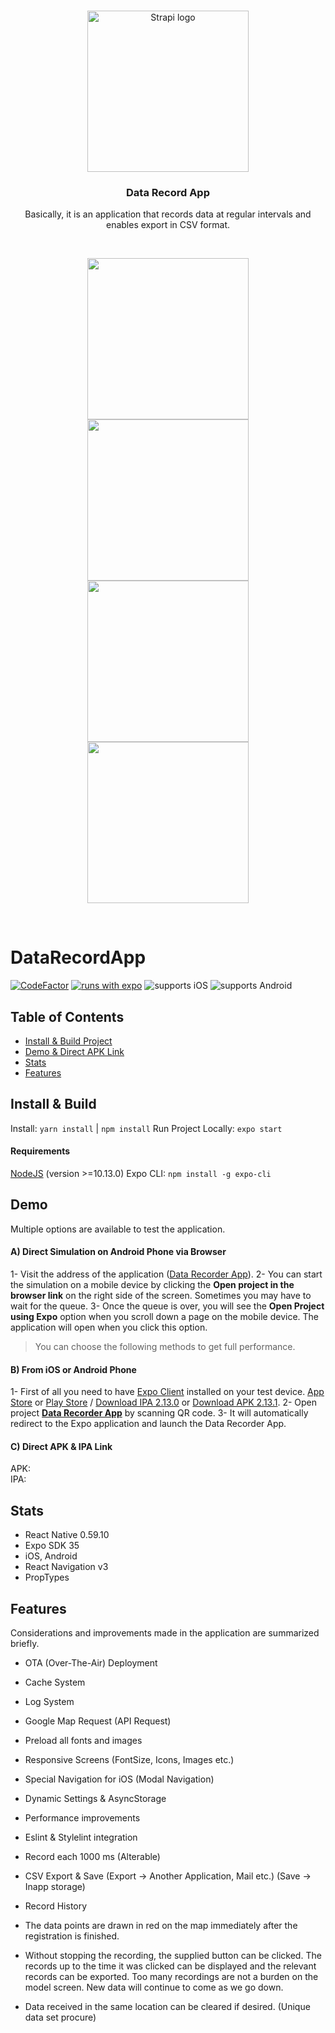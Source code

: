 <br>
<p align="center">
  <a href="https://strapi.io">
    <img src="https://www.ficonicsolutions.com/img/logo.e810f519.png" width="258px" alt="Strapi logo" />
  </a>
</p>
<h3 align="center">Data Record App</h3>
<p align="center">Basically, it is an application that records data at regular intervals and enables export in CSV format.</p>
<br />

<p align="center">
  <a href="#">
    <img src="https://i.ibb.co/yPMnd8d/screenshot-1.png" width="258px" />
  </a>
  <a href="#">
    <img src="https://i.ibb.co/Tqr4sSB/screenshot-2.png" width="258px" />
  </a><br>
  <a href="#">
    <img src="https://i.ibb.co/v1MrLcx/screenshot-3.png" width="258px" />
  </a>
  <a href="#">
    <img src="https://i.ibb.co/nwXghQ0/screenshot-4.png" width="258px" />
  </a>
</p>
<br>

# DataRecordApp
[![CodeFactor](https://www.codefactor.io/repository/github/bilalcorbacioglu/datarecorderapp/badge?s=d4f76f4724205da9bd82695c8d498a3df028daa7)](https://www.codefactor.io/repository/github/bilalcorbacioglu/datarecorderapp) [![runs with expo](https://img.shields.io/badge/Runs%20with%20Expo-000.svg?style=flat&logo=EXPO&labelColor=ffffff&logoColor=000)](https://expo.io/@bilalc/DataRecorderApp) ![supports iOS](https://img.shields.io/badge/iOS-4630EB.svg?style=for-the-badge&logo=APPLE&labelColor=000&logoColor=fff) ![supports Android](https://img.shields.io/badge/Android-4630EB.svg?style=for-the-badge&logo=ANDROID&labelColor=000&logoColor=fff)

  
## Table of Contents

- [Install & Build Project](#install--build)
- [Demo & Direct APK Link](#demo)
- [Stats](#stats)
- [Features](#features)

## Install & Build
Install: `yarn install` | `npm install`
Run Project Locally: `expo start`

#### Requirements
[NodeJS](https://nodejs.org/) (version >=10.13.0)
Expo CLI: `npm install -g expo-cli`

## Demo
Multiple options are available to test the application.
#### A) Direct Simulation on Android Phone via Browser
1- Visit the address of the application  ([Data Recorder App](https://expo.io/@bilalc/DataRecorderApp)).
2- You can start the simulation on a mobile device by clicking the **Open project in the browser link** on the right side of the screen. Sometimes you may have to wait for the queue.
3- Once the queue is over, you will see the **Open Project using Expo** option when you scroll down a page on the mobile device. The application will open when you click this option.

> You can choose the following methods to get full performance.

#### B) From iOS or Android Phone
1- First of all you need to have [Expo Client](https://expo.io/tools) installed on your test device. 
[App Store](https://itunes.apple.com/app/apple-store/id982107779) or  [Play Store](https://play.google.com/store/apps/details?id=host.exp.exponent&referrer=www) / [Download IPA  2.13.0](https://dpq5q02fu5f55.cloudfront.net/Exponent-2.13.0.tar.gz) or  [Download APK  2.13.1](https://d1ahtucjixef4r.cloudfront.net/Exponent-2.13.1.apk).
2- Open project **[Data Recorder App](https://expo.io/@bilalc/DataRecorderApp)** by scanning QR code.
3- It will automatically redirect to the Expo application and launch the Data Recorder App.
 
#### C) Direct APK & IPA Link
APK:  
IPA:   


## Stats

- React Native 0.59.10
- Expo SDK 35
- iOS, Android
- React Navigation v3
- PropTypes

## Features

Considerations and improvements made in the application are summarized briefly.

- OTA (Over-The-Air) Deployment
- Cache System
- Log System
- Google Map Request (API Request)
- Preload all fonts and images
- Responsive Screens (FontSize, Icons, Images etc.)
- Special Navigation for iOS (Modal Navigation)
- Dynamic Settings & AsyncStorage
- Performance improvements
- Eslint & Stylelint  integration
- Record each 1000 ms (Alterable)
- CSV Export & Save (Export -> Another Application, Mail etc.) (Save -> Inapp storage)
- Record History 

- The data points are drawn in red on the map immediately after the registration is finished.
- Without stopping the recording, the supplied button can be clicked. The records up to the time it was clicked can be displayed and the relevant records can be exported. Too many recordings are not a burden on the model screen. New data will continue to come as we go down.
- Data received in the same location can be cleared if desired. (Unique data set procure)
